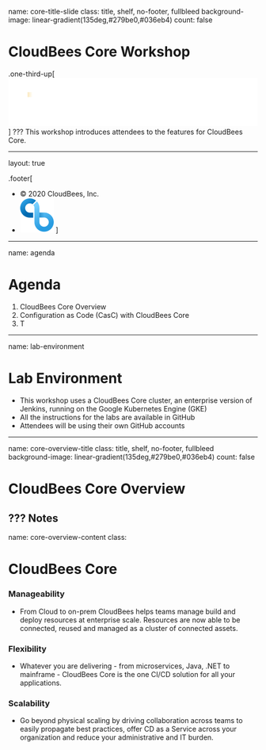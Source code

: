 name: core-title-slide
class: title, shelf, no-footer, fullbleed
background-image: linear-gradient(135deg,#279be0,#036eb4)
count: false


# CloudBees Core Workshop
.one-third-up[![:scale 40%](../img/CloudBees-Logo-White+Tag.png)]
???
This workshop introduces attendees to the features for CloudBees Core.

---
layout: true

.footer[
- © 2020 CloudBees, Inc.
- ![:scale 100%](../img/CloudBees-Submark-Full-Color.svg)
]
---
name: agenda
# Agenda

1. CloudBees Core Overview
2. Configuration as Code (CasC) with CloudBees Core
3. T

---
name: lab-environment
# Lab Environment
* This workshop uses a CloudBees Core cluster, an enterprise version of Jenkins, running on the Google Kubernetes Engine (GKE)
* All the instructions for the labs are available in GitHub
* Attendees will be using their own GitHub accounts 

---
name: core-overview-title
class: title, shelf, no-footer, fullbleed
background-image: linear-gradient(135deg,#279be0,#036eb4)
count: false

# CloudBees Core Overview

???
Notes
---
name: core-overview-content
class: 
# CloudBees Core

### Manageability
  * From Cloud to on-prem CloudBees helps teams manage build and deploy resources at enterprise scale.  Resources are now able to be connected, reused  and managed as a cluster of connected assets.

### Flexibility
  * Whatever you are delivering - from microservices, Java, .NET to mainframe -  CloudBees Core is the one CI/CD solution for all your applications.

### Scalability
  * Go beyond physical scaling by driving collaboration across teams to easily propagate best practices, offer CD as a Service across your organization and reduce your administrative and IT burden.
